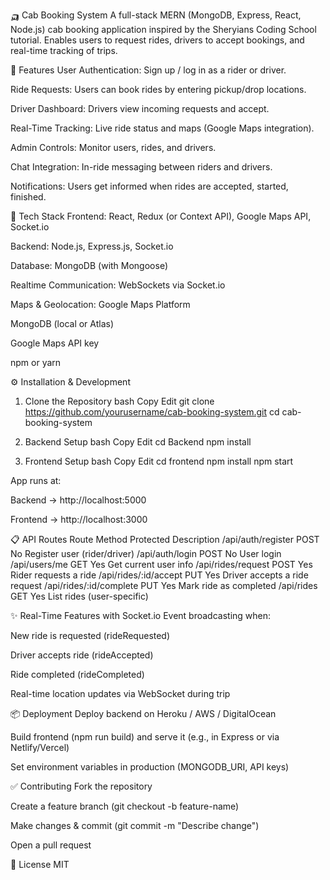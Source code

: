 🛺 Cab Booking System
A full-stack MERN (MongoDB, Express, React, Node.js) cab booking application inspired by the Sheryians Coding School tutorial. Enables users to request rides, drivers to accept bookings, and real-time tracking of trips.

🚀 Features
User Authentication: Sign up / log in as a rider or driver.

Ride Requests: Users can book rides by entering pickup/drop locations.

Driver Dashboard: Drivers view incoming requests and accept.

Real-Time Tracking: Live ride status and maps (Google Maps integration).

Admin Controls: Monitor users, rides, and drivers.

Chat Integration: In-ride messaging between riders and drivers.

Notifications: Users get informed when rides are accepted, started, finished.

🧱 Tech Stack
Frontend: React, Redux (or Context API), Google Maps API, Socket.io

Backend: Node.js, Express.js, Socket.io

Database: MongoDB (with Mongoose)

Realtime Communication: WebSockets via Socket.io

Maps & Geolocation: Google Maps Platform


MongoDB (local or Atlas)

Google Maps API key

npm or yarn

⚙️ Installation & Development
1. Clone the Repository
bash
Copy
Edit
git clone https://github.com/yourusername/cab-booking-system.git
cd cab-booking-system
2. Backend Setup
bash
Copy
Edit
cd Backend
npm install

3. Frontend Setup
bash
Copy
Edit
cd frontend
npm install
npm start

App runs at:

Backend → http://localhost:5000

Frontend → http://localhost:3000

📋 API Routes
Route	Method	Protected	Description
/api/auth/register	POST	No	Register user (rider/driver)
/api/auth/login	POST	No	User login
/api/users/me	GET	Yes	Get current user info
/api/rides/request	POST	Yes	Rider requests a ride
/api/rides/:id/accept	PUT	Yes	Driver accepts a ride request
/api/rides/:id/complete	PUT	Yes	Mark ride as completed
/api/rides	GET	Yes	List rides (user-specific)

✨ Real-Time Features with Socket.io
Event broadcasting when:

New ride is requested (rideRequested)

Driver accepts ride (rideAccepted)

Ride completed (rideCompleted)

Real-time location updates via WebSocket during trip

📦 Deployment
Deploy backend on Heroku / AWS / DigitalOcean

Build frontend (npm run build) and serve it (e.g., in Express or via Netlify/Vercel)

Set environment variables in production (MONGODB_URI, API keys)

✅ Contributing
Fork the repository

Create a feature branch (git checkout -b feature-name)

Make changes & commit (git commit -m "Describe change")

Open a pull request


📝 License
MIT

